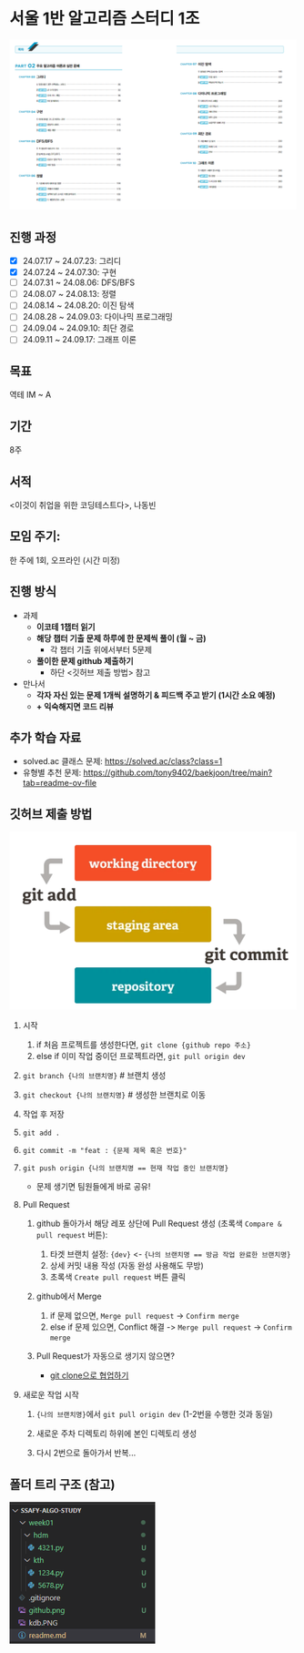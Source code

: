 # 서울 1반 알고리즘 스터디 1조

![image](./kdb.PNG)

## 진행 과정
- [x] 24.07.17 ~ 24.07.23: 그리디
- [x] 24.07.24 ~ 24.07.30: 구현
- [ ] 24.07.31 ~ 24.08.06: DFS/BFS
- [ ] 24.08.07 ~ 24.08.13: 정렬
- [ ] 24.08.14 ~ 24.08.20: 이진 탐색
- [ ] 24.08.28 ~ 24.09.03: 다이나믹 프로그래밍
- [ ] 24.09.04 ~ 24.09.10: 최단 경로
- [ ] 24.09.11 ~ 24.09.17: 그래프 이론

## 목표
역테 IM ~ A

## 기간
8주

## 서적
<이것이 취업을 위한 코딩테스트다>, 나동빈

## 모임 주기: 
한 주에 1회, 오프라인 (시간 미정)

## 진행 방식

- 과제
    - **이코테 1챕터 읽기**
    - **해당 챕터 기출 문제 하루에 한 문제씩 풀이 (월 ~ 금)**
        - 각 챕터 기출 위에서부터 5문제
    - **풀이한 문제 github 제출하기**
        - 하단 <깃허브 제출 방법> 참고
- 만나서
    - **각자 자신 있는 문제 1개씩 설명하기 & 피드백 주고 받기 (1시간 소요 예정)**
    - **+ 익숙해지면 코드 리뷰**

## 추가 학습 자료

- solved.ac 클래스 문제: https://solved.ac/class?class=1
- 유형별 추천 문제: https://github.com/tony9402/baekjoon/tree/main?tab=readme-ov-file

## 깃허브 제출 방법
![image](./wdwd.png)

1. 시작
    1. if 처음 프로젝트를 생성한다면, `git clone {github repo 주소}`
    2. else if 이미 작업 중이던 프로젝트라면, `git pull origin dev`

2. `git branch {나의 브랜치명}` # 브랜치 생성

3. `git checkout {나의 브랜치명}` # 생성한 브랜치로 이동

4. 작업 후 저장

5. `git add .`

6. `git commit -m "feat : {문제 제목 혹은 번호}"` 

7. `git push origin {나의 브랜치명 == 현재 작업 중인 브랜치명}`
    - 문제 생기면 팀원들에게 바로 공유!

8. Pull Request

    1. github 돌아가서 해당 레포 상단에 Pull Request 생성 (초록색 `Compare & pull request` 버튼): 
        1. 타겟 브랜치 설정: `{dev}` <- `{나의 브랜치명 == 방금 작업 완료한 브랜치명}`
        2. 상세 커밋 내용 작성 (자동 완성 사용해도 무방)
        3. 초록색 `Create pull request` 버튼 클릭

    2. github에서 Merge
        1. if 문제 없으면, `Merge pull request` -> `Confirm merge`
        2. else if 문제 있으면, Conflict 해결 -> `Merge pull request` -> `Confirm merge`

    3. Pull Request가 자동으로 생기지 않으면?
        - [git clone으로 협업하기](https://velog.io/@rkio/git-clone%EC%9C%BC%EB%A1%9C-%ED%98%91%EC%97%85%EC%9D%84-%ED%95%B4%EB%B3%B4%EC%9E%90)

9. 새로운 작업 시작

    1. `{나의 브랜치명}`에서 `git pull origin dev` (1-2번을 수행한 것과 동일)

    2. 새로운 주차 디렉토리 하위에 본인 디렉토리 생성

    3. 다시 2번으로 돌아가서 반복...

## 폴더 트리 구조 (참고)
![image](./tree.png)
